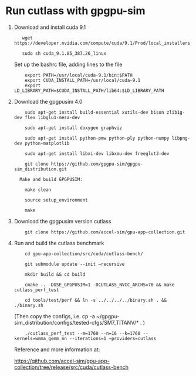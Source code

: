 # Run cutlass with gpgpu-sim

1. Download and install cuda 9.1
	
	      wget https://developer.nvidia.com/compute/cuda/9.1/Prod/local_installers/cuda_9.1.85_387.26_linux
      
          sudo sh cuda_9.1.85_387.26_linux

	Set up the bashrc file, adding lines to the file
	
	       export PATH=/usr/local/cuda-9.1/bin:$PATH
	       export CUDA_INSTALL_PATH=/usr/local/cuda-9.1
	       export LD_LIBRARY_PATH=$CUDA_INSTALL_PATH/lib64:$LD_LIBRARY_PATH 

2. Download the gpgpusim 4.0
	
	       sudo apt-get install build-essential xutils-dev bison zlib1g-dev flex libglu1-mesa-dev

	       sudo apt-get install doxygen graphviz
	
	       sudo apt-get install python-pmw python-ply python-numpy libpng-dev python-matplotlib

	       sudo apt-get install libxi-dev libxmu-dev freeglut3-dev

	       git clone https://github.com/gpgpu-sim/gpgpu-sim_distribution.git
    
         Make and build GPGPUSIM:
	
	       make clean

	       source setup_environment

	       make


3. Download the gpgpusim version cutlass


	       git clone https://github.com/accel-sim/gpu-app-collection.git


4. Run and build the cutlass benchmark

	       cd gpu-app-collection/src/cuda/cutlass-bench/
	
	       git submodule update --init —recursive

	       mkdir build && cd build

	       cmake .. -DUSE_GPGPUSIM=1 -DCUTLASS_NVCC_ARCHS=70 && make cutlass_perf_test

	       cd tools/test/perf && ln -s ../../../../binary.sh . && ./binary.sh

	(Then copy the configs, i.e. 
	cp -a ~/gpgpu-sim_distribution/configs/tested-cfgs/SM7_TITANV/* . )

	       ./cutlass_perf_test --m=1760 --n=16 --k=1760 --kernels=wmma_gemm_nn --iterations=1 —providers=cutlass


	Reference and more information at:
	
	https://github.com/accel-sim/gpu-app-collection/tree/release/src/cuda/cutlass-bench
